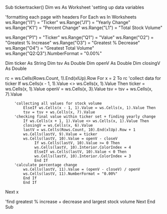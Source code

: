 Sub tickertracker()
Dim ws As Worksheet
'setting up data variables


'formatting each page with headers
For Each ws In Worksheets
ws.Range("I1") = "Ticker"
ws.Range("J1") = "Yearly Change"
ws.Range("K1") = "Percent Change"
ws.Range("L1") = "Total Stock Volume"

ws.Range("P1") = "Ticker"
ws.Range("Q1") = "Value"
ws.Range("O2") = "Greatest % Increase"
ws.Range("O3") = "Greatest % Decrease"
ws.Range("O4") = "Greatest Total Volume"
ws.Range("Q2:Q3").NumberFormat = "0.00%"

Dim ticker As String
Dim tsv As Double
Dim openV As Double
Dim closingV As Double

rc = ws.Cells(Rows.Count, 1).End(xlUp).Row
For x = 2 To rc 'collect data for ticker
            If ws.Cells(x - 1, 1).Value <> ws.Cells(x, 1).Value Then
            ticker = ws.Cells(x, 1).Value
            openV = ws.Cells(x, 3).Value
            tsv = tsv + ws.Cells(x, 7).Value

        'collecting all values for stock volume
            ElseIf ws.Cells(x - 1, 1).Value = ws.Cells(x, 1).Value Then
            tsv = tsv + ws.Cells(x, 7).Value
        'checking final value within ticker set + finding yearly change
            If ws.Cells(x + 1, 1).Value <> ws.Cells(x, 1).Value Then
            closingV = ws.Cells(x, 6).Value
            lastV = ws.Cells(Rows.Count, 10).End(xlUp).Row + 1
            ws.Cells(lastV, 9).Value = ticker
            ws.Cells(lastV, 10).Value = openV - closeV
                 If ws.Cells(lastV, 10).Value >= 0 Then
                 ws.Cells(lastV, 10).Interior.ColorIndex = 4
                 ElseIf ws.Cells(lastV, 10).Value < 0 Then
                 ws.Cells(lastV, 10).Interior.ColorIndex = 3
                 End If
        'calculate percentage change
            ws.Cells(lastV, 11).Value = (openV - closeV) / openV
            ws.Cells(lastV, 11).NumberFormat = "0.00%"
            End If
            End If
Next x

'find greatest % increase + decrease and largest stock volume
Next
End Sub
